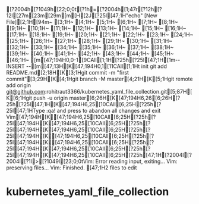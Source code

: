 [?2004h[?1049h[22;0;0t[?1h=[?2004h[1;47r[?12h[?12l[27m[23m[29m[m[H[2J[?25l[47;1H"echo" [New File][2;1H[94m~                                                                                                                                                                                                                  [3;1H~                                                                                                                                                                                                                  [4;1H~                                                                                                                                                                                                                  [5;1H~                                                                                                                                                                                                                  [6;1H~                                                                                                                                                                                                                  [7;1H~                                                                                                                                                                                                                  [8;1H~                                                                                                                                                                                                                  [9;1H~                                                                                                                                                                                                                  [10;1H~                                                                                                                                                                                                                  [11;1H~                                                                                                                                                                                                                  [12;1H~                                                                                                                                                                                                                  [13;1H~                                                                                                                                                                                                                  [14;1H~                                                                                                                                                                                                                  [15;1H~                                                                                                                                                                                                                  [16;1H~                                                                                                                                                                                                                  [17;1H~                                                                                                                                                                                                                  [18;1H~                                                                                                                                                                                                                  [19;1H~                                                                                                                                                                                                                  [20;1H~                                                                                                                                                                                                                  [21;1H~                                                                                                                                                                                                                  [22;1H~                                                                                                                                                                                                                  [23;1H~                                                                                                                                                                                                                  [24;1H~                                                                                                                                                                                                                  [25;1H~                                                                                                                                                                                                                  [26;1H~                                                                                                                                                                                                                  [27;1H~                                                                                                                                                                                                                  [28;1H~                                                                                                                                                                                                                  [29;1H~                                                                                                                                                                                                                  [30;1H~                                                                                                                                                                                                                  [31;1H~                                                                                                                                                                                                                  [32;1H~                                                                                                                                                                                                                  [33;1H~                                                                                                                                                                                                                  [34;1H~                                                                                                                                                                                                                  [35;1H~                                                                                                                                                                                                                  [36;1H~                                                                                                                                                                                                                  [37;1H~                                                                                                                                                                                                                  [38;1H~                                                                                                                                                                                                                  [39;1H~                                                                                                                                                                                                                  [40;1H~                                                                                                                                                                                                                  [41;1H~                                                                                                                                                                                                                  [42;1H~                                                                                                                                                                                                                  [43;1H~                                                                                                                                                                                                                  [44;1H~                                                                                                                                                                                                                  [45;1H~                                                                                                                                                                                                                  [46;1H~                                                                                                                                                                                                                  [m[47;194H0,0-1[9CAll[1;1H[?25h[?25l[47;1H[1m-- INSERT --[m[47;13H[K[47;194H0,1[11CAll[1;1Ht init
git add README.md[2;18H[K[3;1Hgit commit -m "first commit"[3;29H[K[4;1Hgit branch -M master[4;21H[K[5;1Hgit remote add origin git@github.com:rohitraut3366/kubernetes_yaml_file_collection.git[5;87H[K[6;1Hgit push -u origin master[6;26H[K[47;194H6,26[6;26H[?25h[?25l[47;1H[K[47;194H6,25[10CAll[6;25H[?25h[?25l[47;1HType  :qa!  and press <Enter> to abandon all changes and exit Vim[47;194H[K[47;194H6,25[10CAll[6;25H[?25h[?25l[47;194H[K[47;194H6,25[10CAll[6;25H[?25h[?25l[47;194H[K[47;194H6,25[10CAll[6;25H[?25h[?25l[47;194H[K[47;194H6,25[10CAll[6;25H[?25h[?25l[47;194H[K[47;194H6,25[10CAll[6;25H[?25h[?25l[47;194H[K[47;194H6,25[10CAll[6;25H[?25h[?25l[47;194H[K[47;194H6,25[10CAll[6;25H[?25h[47;1H[?2004l[?2004l[?1l>[?1049l[23;0;0tVim: Error reading input, exiting...
Vim: preserving files...
Vim: Finished.
[47;1H2 files to edit
# kubernetes_yaml_file_collection
